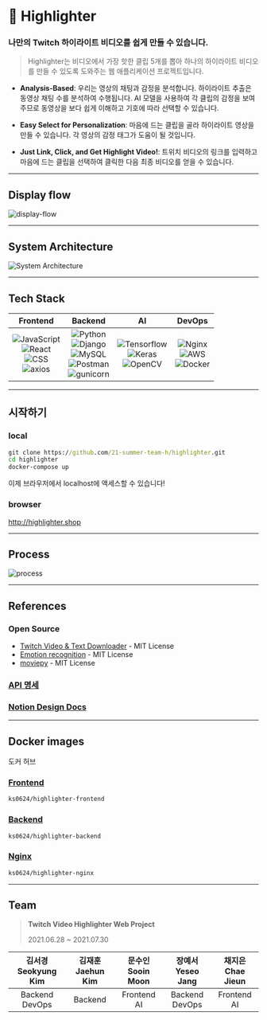 # 📼 Highlighter

### 나만의 Twitch 하이라이트 비디오를 쉽게 만들 수 있습니다.


> Highlighter는 비디오에서 가장 핫한 클립 5개를 뽑아 하나의 하이라이트 비디오를 만들 수 있도록 도와주는 웹 애플리케이션 프로젝트입니다.

- **Analysis-Based**: 우리는 영상의 채팅과 감정을 분석합니다. 하이라이트 추출은 동영상 채팅 수를 분석하여 수행됩니다. AI 모델을 사용하여 각 클립의 감정을 보여주므로 동영상을 보다 쉽게 이해하고 기호에 따라 선택할 수 있습니다.

- **Easy Select for Personalization**: 마음에 드는 클립을 골라 하이라이트 영상을 만들 수 있습니다. 각 영상의 감정 태그가 도움이 될 것입니다.

- **Just Link, Click, and Get Highlight Video!**: 트위치 비디오의 링크를 입력하고 마음에 드는 클립을 선택하여 클릭한 다음 최종 비디오를 얻을 수 있습니다.
---
## Display flow
![display-flow](https://user-images.githubusercontent.com/55067949/127104148-62b15fde-6f45-4376-b95f-b542c65d570d.png)

---

## System Architecture
![System Architecture](https://user-images.githubusercontent.com/55067949/127111616-b2c3b050-cdc3-4351-925b-ba067ebcd9c1.png)

---

## Tech Stack
|Frontend|Backend|AI|DevOps|
|:------:|:---:|:---:|:---:|
|![JavaScript](https://img.shields.io/badge/javascript-%23323330.svg?style=for-the-badge&logo=javascript&logoColor=%23F7DF1E)<br>![React](https://img.shields.io/badge/react-%2320232a.svg?style=for-the-badge&logo=react&logoColor=%2361DAFB)<br>![CSS](https://img.shields.io/badge/CSS-239120?&style=for-the-badge&logo=css3&logoColor=white)<br>![axios](https://camo.githubusercontent.com/4b98501dcd59ce4edb37c1a7cabee9ed518a025b87c3d12eb3e07cd7487d50e0/68747470733a2f2f696d672e736869656c64732e696f2f62616467652f6178696f732d76302e32312e312d3963663f636f6c6f723d707572706c65)|![Python](https://img.shields.io/badge/python-%2314354C.svg?style=for-the-badge&logo=python&logoColor=white)<br>![Django](https://img.shields.io/badge/django-%23092E20.svg?style=for-the-badge&logo=django&logoColor=white)<br>![MySQL](https://img.shields.io/badge/mysql-%2300f.svg?style=for-the-badge&logo=mysql&logoColor=white)<br>![Postman](https://img.shields.io/badge/Postman-FF6C37?style=for-the-badge&logo=Postman&logoColor=white)<br>![gunicorn](https://camo.githubusercontent.com/26fd1b9136059ddb6ec1e2969cd27e88870ef7f37c02b94568dcbfac2e5a85cb/68747470733a2f2f696d672e736869656c64732e696f2f62616467652f67756e69636f726e2d7632302e312e302d6461726b677265656e3f6c6f676f3d67756e69636f726e)|![Tensorflow](https://img.shields.io/badge/TensorFlow-FF6F00?style=for-the-badge&logo=TensorFlow&logoColor=white)</br>![Keras](https://img.shields.io/badge/Keras-%23D00000.svg?style=for-the-badge&logo=Keras&logoColor=white)<br>![OpenCV](https://img.shields.io/badge/opencv-%23white.svg?style=for-the-badge&logo=opencv&logoColor=white)|![Nginx](https://img.shields.io/badge/nginx-%23009639.svg?style=for-the-badge&logo=nginx&logoColor=white)<br>![AWS](https://img.shields.io/badge/AWS-%23FF9900.svg?style=for-the-badge&logo=amazon-aws&logoColor=white)<br>![Docker](https://img.shields.io/badge/docker-%230db7ed.svg?style=for-the-badge&logo=docker&logoColor=white)|



---

## 시작하기
### local
```bat
git clone https://github.com/21-summer-team-h/highlighter.git
cd highlighter
docker-compose up
```
이제 브라우저에서 localhost에 액세스할 수 있습니다! <br>

### browser
http://highlighter.shop

---

## Process
![process](https://user-images.githubusercontent.com/69420512/127266678-9f48f3a4-3c14-41c3-aa4b-54289618f901.png)


---

## References


### Open Source <br />
- [Twitch Video & Text Downloader](https://github.com/lay295/TwitchDownloader) - MIT License
- [Emotion recognition](https://github.com/omar178/Emotion-recognition) - MIT License
- [moviepy](https://github.com/Zulko/moviepy) - MIT License


### [API 명세](https://github.com/21-summer-team-h/highlighter/wiki)
### [Notion Design Docs](https://www.notion.so/Team-H-Docs-f162f52cb49c486f9a1b97cf17767a3a)

---

## Docker images
도커 허브

### [Frontend](https://hub.docker.com/repository/docker/ks0624/highlighter-frontend)
```bat
ks0624/highlighter-frontend
```
### [Backend](https://hub.docker.com/repository/docker/ks0624/highlighter-backend)
```bat
ks0624/highlighter-backend
```
### [Nginx](https://hub.docker.com/repository/docker/ks0624/highlighter-nginx)
```bat
ks0624/highlighter-nginx
```


---
## Team
> **Twitch Video Highlighter Web Project**
>
> 2021.06.28 ~ 2021.07.30
>
>

|김서경 <br> Seokyung Kim|김재훈 <br> Jaehun Kim|문수인 <br> Sooin Moon|장예서 <br> Yeseo Jang|채지은 <br> Chae Jieun|
|:---:|:---:|:---:|:---:|:---:|
|Backend<br>DevOps|Backend|Frontend<br>AI|Backend<br>DevOps|Frontend<br>AI|
